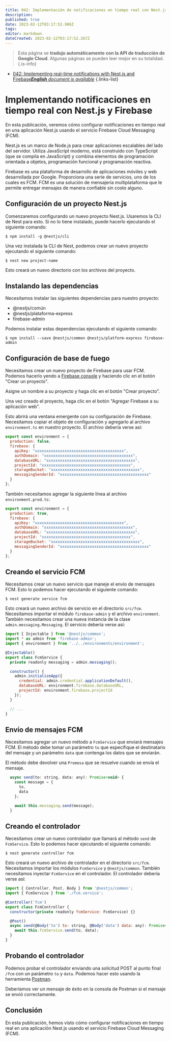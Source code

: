 ```yaml
---
title: 042: Implementación de notificaciones en tiempo real con Nest.js y Firebase
description: 
published: true
date: 2023-02-12T03:17:53.986Z
tags: 
editor: markdown
dateCreated: 2023-02-12T03:17:52.267Z
---
```


> Esta página se **tradujo automáticamente con la API de traducción de Google Cloud**.
Algunas páginas se pueden leer mejor en su totalidad.{.is-info}



- [042: Implementing real-time notifications with Nest.js and Firebase***English** document is available*](/en/Knowledge-base/Nest-js/Learning/042-implementing-real-time-notifications-with-nest-js-and-firebase)
{.links-list}


# Implementando notificaciones en tiempo real con Nest.js y Firebase

En esta publicación, veremos cómo configurar notificaciones en tiempo real en una aplicación Nest.js usando el servicio Firebase Cloud Messaging (FCM).

Nest.js es un marco de Node.js para crear aplicaciones escalables del lado del servidor. Utiliza JavaScript moderno, está construido con TypeScript (que se compila en JavaScript) y combina elementos de programación orientada a objetos, programación funcional y programación reactiva.

Firebase es una plataforma de desarrollo de aplicaciones móviles y web desarrollada por Google. Proporciona una serie de servicios, uno de los cuales es FCM. FCM es una solución de mensajería multiplataforma que le permite entregar mensajes de manera confiable sin costo alguno.

## Configuración de un proyecto Nest.js

Comenzaremos configurando un nuevo proyecto Nest.js. Usaremos la CLI de Nest para esto. Si no lo tiene instalado, puede hacerlo ejecutando el siguiente comando:

```
$ npm install -g @nestjs/cli
```

Una vez instalada la CLI de Nest, podemos crear un nuevo proyecto ejecutando el siguiente comando:

```
$ nest new project-name
```

Esto creará un nuevo directorio con los archivos del proyecto.

## Instalando las dependencias

Necesitamos instalar las siguientes dependencias para nuestro proyecto:

- @nestjs/común
- @nestjs/plataforma-express
- firebase-admin

Podemos instalar estas dependencias ejecutando el siguiente comando:

```
$ npm install --save @nestjs/common @nestjs/platform-express firebase-admin
```

## Configuración de base de fuego

Necesitamos crear un nuevo proyecto de Firebase para usar FCM. Podemos hacerlo yendo a [Firebase console](https://console.firebase.google.com/) y haciendo clic en el botón "Crear un proyecto".

Asigne un nombre a su proyecto y haga clic en el botón "Crear proyecto".

Una vez creado el proyecto, haga clic en el botón "Agregar Firebase a su aplicación web".

Esto abrirá una ventana emergente con su configuración de Firebase. Necesitamos copiar el objeto de configuración y agregarlo al archivo `environment.ts` en nuestro proyecto. El archivo debería verse así:

```javascript
export const environment = {
  production: false,
  firebase: {
    apiKey: "xxxxxxxxxxxxxxxxxxxxxxxxxxxxxxxxxxxxxxx",
    authDomain: "xxxxxxxxxxxxxxxxxxxxxxxxxxxxxxxxxxxxxxx",
    databaseURL: "xxxxxxxxxxxxxxxxxxxxxxxxxxxxxxxxxxxxxxx",
    projectId: "xxxxxxxxxxxxxxxxxxxxxxxxxxxxxxxxxxxxxxx",
    storageBucket: "xxxxxxxxxxxxxxxxxxxxxxxxxxxxxxxxxxxxxxx",
    messagingSenderId: "xxxxxxxxxxxxxxxxxxxxxxxxxxxxxxxxxxxxxxx"
  }
};
```

También necesitamos agregar la siguiente línea al archivo `environment.prod.ts`:

```javascript
export const environment = {
  production: true,
  firebase: {
    apiKey: "xxxxxxxxxxxxxxxxxxxxxxxxxxxxxxxxxxxxxxx",
    authDomain: "xxxxxxxxxxxxxxxxxxxxxxxxxxxxxxxxxxxxxxx",
    databaseURL: "xxxxxxxxxxxxxxxxxxxxxxxxxxxxxxxxxxxxxxx",
    projectId: "xxxxxxxxxxxxxxxxxxxxxxxxxxxxxxxxxxxxxxx",
    storageBucket: "xxxxxxxxxxxxxxxxxxxxxxxxxxxxxxxxxxxxxxx",
    messagingSenderId: "xxxxxxxxxxxxxxxxxxxxxxxxxxxxxxxxxxxxxxx"
  }
};
```

## Creando el servicio FCM

Necesitamos crear un nuevo servicio que maneje el envío de mensajes FCM. Esto lo podemos hacer ejecutando el siguiente comando:

```
$ nest generate service fcm
```

Esto creará un nuevo archivo de servicio en el directorio `src/fcm`. Necesitamos importar el módulo `firebase-admin` y el archivo `environment`. También necesitamos crear una nueva instancia de la clase `admin.messaging.Messaging`. El servicio debería verse así:

```javascript
import { Injectable } from '@nestjs/common';
import * as admin from 'firebase-admin';
import { environment } from '../../environments/environment';

@Injectable()
export class FcmService {
  private readonly messaging = admin.messaging();

  constructor() {
    admin.initializeApp({
      credential: admin.credential.applicationDefault(),
      databaseURL: environment.firebase.databaseURL,
      projectId: environment.firebase.projectId
    });
  }

  // ...
}
```

## Envío de mensajes FCM

Necesitamos agregar un nuevo método a `FcmService` que enviará mensajes FCM. El método debe tomar un parámetro `to` que especifique el destinatario del mensaje y un parámetro `data` que contenga los datos que se enviarán.

El método debe devolver una `Promesa` que se resuelve cuando se envía el mensaje.

```javascript
  async send(to: string, data: any): Promise<void> {
    const message = {
      to,
      data
    };

    await this.messaging.send(message);
  }
```

## Creando el controlador

Necesitamos crear un nuevo controlador que llamará al método `send` de `FcmService`. Esto lo podemos hacer ejecutando el siguiente comando:

```
$ nest generate controller fcm
```

Esto creará un nuevo archivo de controlador en el directorio `src/fcm`. Necesitamos importar los módulos `FcmService` y `@nestjs/common`. También necesitamos inyectar `FcmService` en el controlador. El controlador debería verse así:

```javascript
import { Controller, Post, Body } from '@nestjs/common';
import { FcmService } from './fcm.service';

@Controller('fcm')
export class FcmController {
  constructor(private readonly fcmService: FcmService) {}

  @Post()
  async send(@Body('to') to: string, @Body('data') data: any): Promise<void> {
    await this.fcmService.send(to, data);
  }
}
```

## Probando el controlador

Podemos probar el controlador enviando una solicitud POST al punto final `/fcm` con un parámetro `to` y `data`. Podemos hacer esto usando la herramienta [Postman](https://www.getpostman.com/).

Deberíamos ver un mensaje de éxito en la consola de Postman si el mensaje se envió correctamente.

## Conclusión

En esta publicación, hemos visto cómo configurar notificaciones en tiempo real en una aplicación Nest.js usando el servicio Firebase Cloud Messaging (FCM).